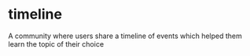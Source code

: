 # timeline
A community where users share a timeline of events which helped them learn the topic of their choice
